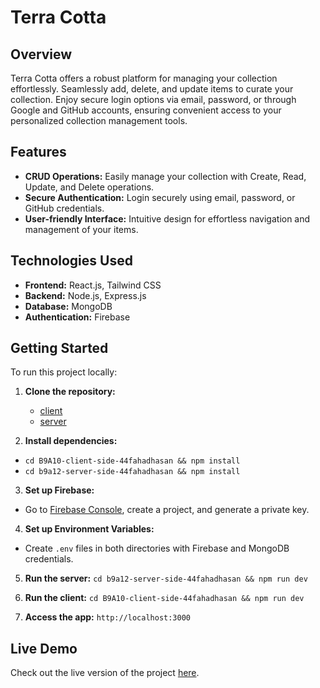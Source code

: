 # Terra Cotta

## Overview
Terra Cotta offers a robust platform for managing your collection effortlessly. Seamlessly add, delete, and update items to curate your collection. Enjoy secure login options via email, password, or through Google and GitHub accounts, ensuring convenient access to your personalized collection management tools.

## Features

- **CRUD Operations:** Easily manage your collection with Create, Read, Update, and Delete operations.
- **Secure Authentication:** Login securely using email, password, or GitHub credentials.
- **User-friendly Interface:** Intuitive design for effortless navigation and management of your items.

## Technologies Used
- **Frontend:** React.js, Tailwind CSS
- **Backend:** Node.js, Express.js
- **Database:** MongoDB
- **Authentication:** Firebase 

## Getting Started

To run this project locally:

1. **Clone the repository:**
   - [client](https://github.com/44fahadhasan/B9A10-client-side-44fahadhasan)
   - [server](https://github.com/44fahadhasanB9A10-server-side-44fahadhasan)

3. **Install dependencies:**
- `cd B9A10-client-side-44fahadhasan && npm install`
- `cd b9a12-server-side-44fahadhasan && npm install`

3. **Set up Firebase:**
- Go to [Firebase Console](https://console.firebase.google.com/), create a project, and generate a private key.

4. **Set up Environment Variables:**
- Create `.env` files in both directories with Firebase and MongoDB credentials.

5. **Run the server:**
   `cd b9a12-server-side-44fahadhasan && npm run dev`

7. **Run the client:**
   `cd B9A10-client-side-44fahadhasan && npm run dev`

9. **Access the app:**
  `http://localhost:3000`

## Live Demo
Check out the live version of the project [here](https://B9A10-client-side-44fahadhasan.netlify.app).
